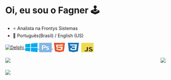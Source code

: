 # Oi, eu sou o Fagner 🕹️

- ⭐ Analista na Frontys Sistemas
- 💬 Português(Brasil) / English (US)

<div>
<a href="https://github.com/ryuuzera/"> 
  <img align="center" alt="Delphi" height="30" width="40" src="https://github.com/simple-icons/simple-icons/blob/master/icons/delphi.svg">
</a>
<a href="https://github.com/ryuuzera/"> 
  <img align="center" alt="Windows" height="30" width="40" src="https://github.com/devicons/devicon/blob/master/icons/windows8/windows8-original.svg">
</a>
<a href="https://github.com/ryuuzera/"> 
  <img align="center" alt="Windows" height="30" width="40" src="https://github.com/devicons/devicon/blob/master/icons/photoshop/photoshop-plain.svg">
</a>
<a href="https://github.com/ryuuzera/"><img align="center" alt="Windows" height="30" width="40" src="https://github.com/devicons/devicon/blob/master/icons/html5/html5-original.svg"></a>
<a href="https://github.com/ryuuzera/"><img align="center" alt="Windows" height="30" width="40" src="https://github.com/devicons/devicon/blob/master/icons/css3/css3-plain.svg"></a>
<a href="https://github.com/ryuuzera/"><img align="center" alt="Windows" height="30" width="40" src="https://github.com/devicons/devicon/blob/master/icons/javascript/javascript-original.svg"></a>
</div>
<br>
<div>
  <a href="https://github.com/ryuuzera/">  
    <img height="160em" src="https://github-readme-stats.vercel.app/api?username=ryuuzera&count_private=true&show_icons=true&theme=tokyonight" href="#">
  </a>
  <a href="https://github.com/ryuuzera/">  
    <img align="right" height="110em" src="https://github-readme-stats.vercel.app/api/top-langs/?username=ryuuzera&layout=compact&theme=tokyonight" href="#">
  </a>
</div><br>
<div>
   <img align="center" height="100em" src="https://github-readme-stats.vercel.app/api/pin/?username=ryuuzera&repo=smartsetup&theme=tokyonight">
</div><br>





                                                                                                                                 
                                                                                                                                       
